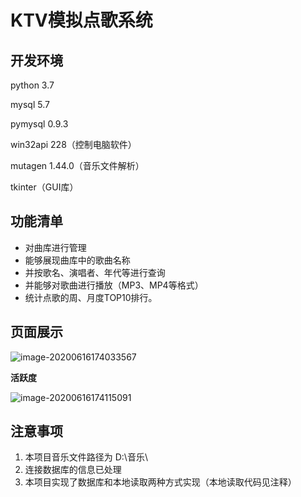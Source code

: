 # KTV模拟点歌系统

## 开发环境

python 3.7

mysql 5.7

pymysql 0.9.3

win32api 228（控制电脑软件）

mutagen 1.44.0（音乐文件解析）

tkinter（GUI库）

## 功能清单

- 对曲库进行管理
- 能够展现曲库中的歌曲名称
- 并按歌名、演唱者、年代等进行查询
- 并能够对歌曲进行播放（MP3、MP4等格式）
- 统计点歌的周、月度TOP10排行。

## 页面展示

![image-20200616174033567](/image-20200616174033567.png)

**活跃度**

![image-20200616174115091](/image-20200616174115091.png)



## 注意事项

1. 本项目音乐文件路径为	D:\\音乐\\
2. 连接数据库的信息已处理
3. 本项目实现了数据库和本地读取两种方式实现（本地读取代码见注释）